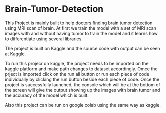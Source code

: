 # Brain-Tumor-Detection
This Project is mainly built to help doctors finding brain tumor detection using MRI scan of brain. At first we train the model with a set of MRI scan images with and without having tumor to train the model and it learns how to differentiate using several libraries.

The project is built on Kaggle and the source code with output can be seen at Kaggle.

To run this projecr on kaggle, the project needs to be imported on the kaggle platform and make path changes to dataset accordingly. Omce the prject is imported click on the run all button or run each piece of code individually by clicking the run button beside each piece of code. Once the project is successfully launched, the console which will be at the bottom of the screen will give the output showing up the images with brain tumor and the accuracy of the model which is built.

Also this project can be run on google colab using the same way as kaggle.
